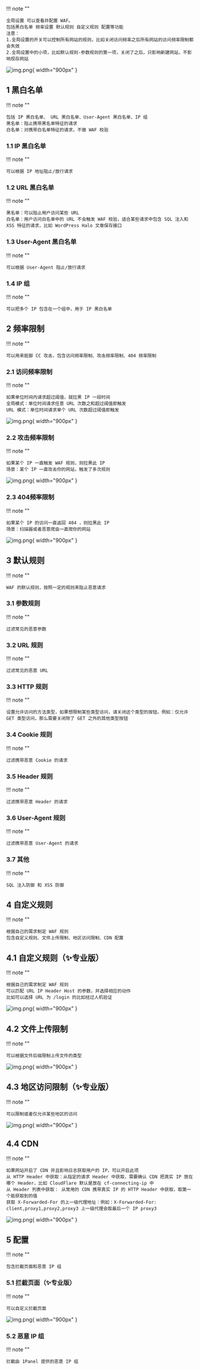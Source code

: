 
!!! note ""

    全局设置 可以查看并配置 WAF。  
    包括黑白名单 频率设置 默认规则 自定义规则 配置等功能  
    注意：  
    1.全局设置的开关可以控制所有网站的规则，比如关闭访问频率之后所有网站的访问频率限制都会失效  
    2.全局设置中的小项，比如默认规则-参数规则的第一项，关闭了之后，只影响新建网站，不影响现存网站
    

![img.png](../../../img/waf/global.png){ width="900px" }

## 1 黑白名单

!!! note ""

    包括 IP 黑白名单、 URL 黑白名单、User-Agent 黑白名单、IP 组  
    黑名单：阻止携带黑名单特征的请求  
    白名单：对携带白名单特征的请求，不做 WAF 校验

### 1.1 IP 黑白名单
    
!!! note ""

    可以根据 IP 地址阻止/放行请求

### 1.2 URL 黑白名单

!!! note ""
    
    黑名单：可以阻止用户访问某些 URL   
    白名单：用户访问白名单中的 URL 不会触发 WAF 校验，适合某些请求中包含 SQL 注入和 XSS 特征的请求，比如 WordPress Halo 文章保存接口

### 1.3 User-Agent 黑白名单

!!! note ""

    可以根据 User-Agent 阻止/放行请求

### 1.4 IP 组
    
!!! note ""
    
    可以把多个 IP 包含在一个组中，用于 IP 黑白名单


## 2 频率限制

!!! note ""
    
    可以用来抵御 CC 攻击，包含访问频率限制、攻击频率限制、404 频率限制

### 2.1 访问频率限制

!!! note ""

    如果单位时间内请求超过阈值，就拉黑 IP 一段时间  
    全局模式：单位时间请求任意 URL 次数之和超过阈值即触发  
    URL 模式：单位时间请求单个 URL 次数超过阈值即触发
    

![img.png](../../../img/waf/cc.png){ width="900px" }


### 2.2 攻击频率限制

!!! note ""

    如果某个 IP 一直触发 WAF 规则，则拉黑此 IP  
    场景：某个 IP 一直攻击你的网站，触发了多次规则

![img.png](../../../img/waf/attack_cc.png){ width="900px" }


### 2.3 404频率限制    

!!! note ""
    
    如果某个 IP 的访问一直返回 404 ，则拉黑此 IP  
    场景：扫描器或者恶意爬虫一直爬你的网站

![img.png](../../../img/waf/404.png){ width="900px" }


## 3 默认规则

!!! note ""

    WAF 的默认规则，按照一定的规则来阻止恶意请求


### 3.1 参数规则

!!! note ""

    过滤常见的恶意参数

### 3.2 URL 规则

!!! note ""

    过滤常见的恶意 URL

### 3.3 HTTP 规则

!!! note ""

    设置允许访问的方法类型，如果想限制某些类型访问，请关闭这个类型的按钮，例如：仅允许 GET 类型访问，那么需要关闭除了 GET 之外的其他类型按钮

### 3.4 Cookie 规则

!!! note ""

    过滤携带恶意 Cookie 的请求


### 3.5 Header 规则

!!! note ""

    过滤携带恶意 Header 的请求

### 3.6 User-Agent 规则

!!! note ""
    
    过滤携带恶意 User-Agent 的请求

### 3.7 其他

!!! note ""

    SQL 注入防御 和 XSS 防御

## 4 自定义规则

!!! note ""
    
    根据自己的需求制定 WAF 规则  
    包含自定义规则、文件上传限制、地区访问限制、CDN 配置

## 4.1 自定义规则（✨专业版）

!!! note ""

    根据自己的需求制定 WAF 规则  
    可以匹配 URL IP Header Host 的参数，并选择相应的动作  
    比如可以选择 URL 为 /login 的比如经过人机验证

![img.png](../../../img/waf/acl.png){ width="900px" }

## 4.2 文件上传限制

!!! note ""

    可以根据文件后缀限制上传文件的类型

![img.png](../../../img/waf/ext.png){ width="900px" }

## 4.3 地区访问限制（✨专业版）

!!! note ""

    可以限制或者仅允许某些地区的访问

![img.png](../../../img/waf/location.png){ width="900px" }

## 4.4 CDN

!!! note ""

    如果网站开启了 CDN 并且影响日志获取用户的 IP，可以开启此项  
    从 HTTP Header 中获取：从指定的请求 Header 中获取，需要确认 CDN 把真实 IP 放在哪个 Header，比如 CloudFlare 默认是放在 cf-connecting-ip 中  
    从 Header 列表中获取： 从常用的 CDN 携带真实 IP 的 HTTP Header 中获取，取第一个能获取到的值      
    获取 X-Forwarded-For 的上一级代理地址：例如：X-Forwarded-For: client,proxy1,proxy2,proxy3 上一级代理会取最后一个 IP proxy3

![img.png](../../../img/waf/cdn.png){ width="900px" }


## 5 配置

!!! note ""

    包含拦截页面和恶意 IP 组

### 5.1 拦截页面（✨专业版）

!!! note ""

    可以自定义拦截页面

![img.png](../../../img/waf/html.png){ width="900px" }


### 5.2 恶意 IP 组

!!! note ""

    拦截由 1Panel 提供的恶意 IP 组
